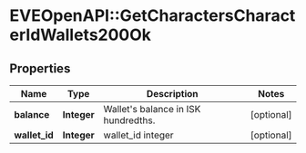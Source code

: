 # EVEOpenAPI::GetCharactersCharacterIdWallets200Ok

## Properties
Name | Type | Description | Notes
------------ | ------------- | ------------- | -------------
**balance** | **Integer** | Wallet&#39;s balance in ISK hundredths. | [optional] 
**wallet_id** | **Integer** | wallet_id integer | [optional] 



